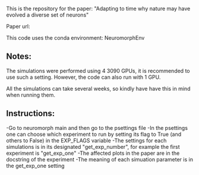 This is the repository for the paper: "Adapting to time why nature may have evolved a diverse set of neurons"

Paper url:

This code uses the conda environment: NeuromorphEnv


## Notes:
The simulations were performed using 4 3090 GPUs, it is recommended to use such a setting. However, the code can also run with 1 GPU.

All the simulations can take several weeks, so kindly have have this in mind when running them.

## Instructions:
-Go to neuromorph  main and then go to the psettings file
-In the psettings one can choose which experiment to run by setting its flag to True (and others to False) in the EXP_FLAGS variable
-The settings for each simulations is in its designated "get_exp_number", for example the first experiment is "get_exp_one"
-The affected plots in the paper are in the docstring of the experiment
-The meaning of each simuation parameter is in the get_exp_one setting
